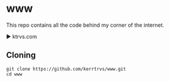 # www
This repo contains all the code behind my corner of the internet. 

▶ ktrvs.com

## Cloning 
```
git clone https://github.com/kerrtrvs/www.git
cd www
```
